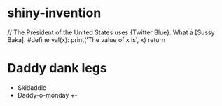 # shiny-invention

// The President of the United States uses {Twitter Blue}. What a [Sussy Baka].
#define val(x):
  print('The value of x is', x)
  return

# Daddy dank legs

+ Skidaddle
+ Daddy-o-monday
+-
